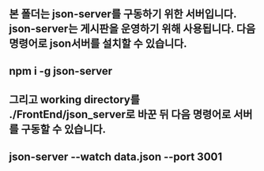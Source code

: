 본 폴더는 json-server를 구동하기 위한 서버입니다.
json-server는 게시판을 운영하기 위해 사용됩니다.
다음 명령어로 json서버를 설치할 수 있습니다.
---
npm i -g json-server
---
그리고 working directory를 ./FrontEnd/json_server로 바꾼 뒤 다음 명령어로 서버를 구동할 수 있습니다.
---
json-server --watch data.json --port 3001
---